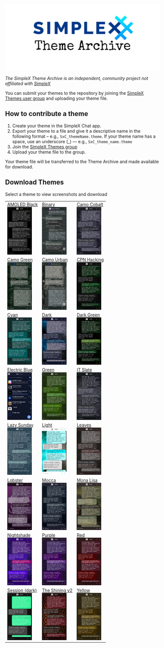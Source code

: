 <img src="./resources/SxC_themeBanner.jpg">

_The SimpleX Theme Archive is an independent, community project not affiliated with [SimpleX](https://simplex.chat)_

You can submit your themes to the repository by joining the [SimpleX Themes user group](https://simplex.chat/contact#/?v=1-4&smp=smp%3A%2F%2Fhpq7_4gGJiilmz5Rf-CswuU5kZGkm_zOIooSw6yALRg%3D%40smp5.simplex.im%2F04eqwRF_Vc9Oro_F2Qdvkfr0q6UnUUno%23%2F%3Fv%3D1-2%26dh%3DMCowBQYDK2VuAyEAdPWniExJ8QNQcs1nxfkJkUnDZvkZb-XqUHHmnKPVwRY%253D%26srv%3Djjbyvoemxysm7qxap7m5d5m35jzv5qq6gnlv7s4rsn7tdwwmuqciwpid.onion&data=%7B%22type%22%3A%22group%22%2C%22groupLinkId%22%3A%22G5jkKnmuXucgF7ABU0dq_w%3D%3D%22%7D) and uploading your theme file. 

## How to contribute a theme

1. Create your theme in the SimpleX Chat app. 
2. Export your theme to a file and give it a descriptive name in the following format – e.g., `SxC_themeName.theme`. If your theme name has a space, use an underscore (_) — e.g., `SxC_theme_name.theme`
3. Join the [SimpleX Themes group](https://simplex.chat/contact#/?v=1-4&smp=smp%3A%2F%2Fhpq7_4gGJiilmz5Rf-CswuU5kZGkm_zOIooSw6yALRg%3D%40smp5.simplex.im%2F04eqwRF_Vc9Oro_F2Qdvkfr0q6UnUUno%23%2F%3Fv%3D1-2%26dh%3DMCowBQYDK2VuAyEAdPWniExJ8QNQcs1nxfkJkUnDZvkZb-XqUHHmnKPVwRY%253D%26srv%3Djjbyvoemxysm7qxap7m5d5m35jzv5qq6gnlv7s4rsn7tdwwmuqciwpid.onion&data=%7B%22type%22%3A%22group%22%2C%22groupLinkId%22%3A%22G5jkKnmuXucgF7ABU0dq_w%3D%3D%22%7D)
4. Upload your theme file to the group.

Your theme file will be transferred to the Theme Archive and made available for download. 

## Download Themes
Select a theme to view screenshots and download

	
<body>
	<table>
		<tbody>
			<tr>
				<td><a href="./resources/SxC_AMOLEDblackV2_index.md">AMOLED Black</a> <br><a href="./resources/SxC_AMOLEDblackV2_index.md"><img src="./screenshots/SxC_AMOLEDblackV201.jpg" width="80"></a></td>
				<td><a href="./resources/SxC_binary_index.md">Binary</a> <br><a href="./resources/SxC_binary_index.md"><img src="./screenshots/SxC_binary01.jpg" width="80"></a></td>
				<td><a href="./resources/SxC_camoCobalt_index.md">Camo Cobalt</a> <br><a href="./resources/SxC_camoCobalt_index.md"><img src="./screenshots/SxC_camoCobalt01.jpg" width="80"></a></td>
			</tr>
			<tr>
				<td><a href="./resources/SxC_camoGreen_index.md">Camo Green</a> <br><a href="./resources/SxC_camoGreen_index.md"><img src="./screenshots/SxC_camoGreen01.jpg" width="80"></a></td>
				<td><a href="./resources/SxC_camoUrban_index.md">Camo Urban</a> <br><a href="./resources/SxC_camoUrban_index.md"><img src="./screenshots/SxC_camoUrban01.jpg" width="80"></a></td>
				<td><a href="./resources/SxC_CPN_HackingV2_index.md">CPN Hacking</a> <br><a href="./resources/SxC_CPN_HackingV2_index.md"><img src="./screenshots/SxC_CPN_HackingV201.jpg" width="80"></a></td>
			</tr>
			<tr>
				<td><a href="./resources/SxC_cyan_index.md">Cyan</a> <br><a href="./resources/SxC_cyan_index.md"><img src="./screenshots/SxC_cyan01.jpg" width="80"></a></td>
				<td><a href="./resources/SxC_dark_index.md">Dark</a> <br><a href="./resources/SxC_dark_index.md"><img src="./screenshots/SxC_dark01.jpg" width="80"></a></td>
				<td><a href="./resources/SxC_darkGreen_index.md">Dark Green</a> <br><a href="./resources/SxC_darkGreen_index.md"><img src="./screenshots/SxC_darkGreen01.jpg" width="80"></a></td>
			</tr>
			<tr>
				<td><a href="./resources/SxC_electricBlue_index.md">Electric Blue</a> <br><a href="./resources/SxC_electricBlue_index.md"><img src="./screenshots/SxC_electricBlue01.jpg" width="80"></a></td>
				<td><a href="./resources/SxC_green_index.md">Green</a> <br><a href="./resources/SxC_green_index.md"><img src="./screenshots/SxC_green01.jpg" width="80"></a></td>
				<td><a href="./resources/SxC_IT_Slate_index.md">IT Slate</a> <br><a href="./resources/SxC_IT_Slate_index.md"><img src="./screenshots/SxC_IT_Slate01.jpg" width="80"></a></td>
			</tr>
			<tr>
				<td><a href="./resources/SxC_lazySunday_index.md">Lazy Sunday</a> <br><a href="./resources/SxC_lazySunday_index.md"><img src="./screenshots/SxC_lazySunday01.jpg" width="80"></a></td>
				<td><a href="./resources/SxC_light_index.md">Light</a> <br><a href="./resources/SxC_light_index.md"><img src="./screenshots/SxC_light01.jpg" width="80"></a></td>
				<td><a href="./resources/SxC_leaves_index.md">Leaves</a> <br><a href="./resources/SxC_leaves_index.md"><img src="./screenshots/SxC_leaves01.jpg" width="80"></a></td>
			</tr>
			<tr>
				<td><a href="./resources/SxC_Lobster_index.md">Lobster</a> <br><a href="./resources/SxC_Lobster_index.md"><img src="./screenshots/SxC_Lobster01.jpg" width="80"></a></td>
				<td><a href="./resources/SxC_mocca_index.md">Mocca</a> <br><a href="./resources/SxC_mocca_index.md"><img src="./screenshots/SxC_mocca01.jpg" width="80"></a></td>
				<td><a href="./resources/SxC_monaLisa_index.md">Mona Lisa</a> <br><a href="./resources/SxC_monaLisa_index.md"><img src="./screenshots/SxC_monaLisa01.jpg" width="80"></a></td>
			</tr>
			<tr>
				<td><a href="./resources/SxC_Nightshade_index.md">Nightshade</a> <br><a href="./resources/SxC_Nightshade_index.md"><img src="./screenshots/SxC_Nightshade01.jpg" width="80"></a></td>
				<td><a href="./resources/SxC_purple_index.md">Purple</a> <br><a href="./resources/SxC_purple_index.md"><img src="./screenshots/SxC_purple01.jpg" width="80"></a></td>
				<td><a href="./resources/SxC_red_index.md">Red</a> <br><a href="./resources/SxC_red_index.md"><img src="./screenshots/SxC_red01.jpg" width="80"></a></td>
			</tr>
			<tr>
				<td><a href="./resources/SxC_SessionDark_index.md">Session (dark)</a> <br><a href="./resources/SxC_SessionDark_index.md"><img src="./screenshots/SxC_SessionDark01.jpg" width="80"></a></td>
				<td><a href="./resources/SxC_The_ShiningV2_index.md)">The Shining v2</a> <br><a href="./resources/SxC_The_ShiningV2_index.md)"><img src="./screenshots/SxC_The_ShiningV201.jpg" width="80"></a></td>
				<td><a href="./resources/SxC_yellow_index.md">Yellow</a> <br><a href="./resources/SxC_yellow_index.md"><img src="./screenshots/SxC_yellow01.jpg" width="80"></a></td>
			</tr>
		</tbody>
	</table>

<!--
| [AMOLED Black v2](./resources/SxC_AMOLEDblackV2_index.md) | [Binary](./resources/SxC_binary_index.md) | [Camo Cobalt](./resources/SxC_camoCobalt_index.md) |

| [Camo Green](./resources/SxC_camoGreen_index.md) | [Camo Urban](./resources/SxC_camoUrban_index.md) | [CPN Hacking v2](./resources/SxC_CPN_HackingV2_index.md) |

| [Cyan](./resources/SxC_cyan_index.md) | [Dark](./resources/SxC_dark_index.md) | [Dark Green](./resources/SxC_darkGreen_index.md) |

| [Electric Blue](./resources/SxC_electricBlue_index.md) | [Green](./resources/SxC_green_index.md) | [IT Slate](./resources/SxC_IT_Slate_index.md) |

| [Lazy Sunday](./resources/SxC_lazySunday_index.md) | [Light](./resources/SxC_light_index.md) | [Leaves](./resources/SxC_leaves_index.md) |

| [Lobster](./resources/SxC_Lobster_index.md) | [Mocca](./resources/SxC_mocca_index.md) | [Mona Lisa](./resources/SxC_monaLisa_index.md) |

| [Nightshade](./resources/SxC_Nightshade_index.md) | [Purple](./resources/SxC_purple_index.md) | [Red](./resources/SxC_red_index.md) |

| [Session (dark)](./resources/SxC_SessionDark_index.md) | [The Shining](./resources/SxC_The_ShiningV2_index.md) | [Yellow](./resources/SxC_yellow_index.md) |
-->